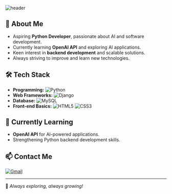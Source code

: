 ![header](https://capsule-render.vercel.app/api?type=waving&color=94CCCD&height=140&section=header&text=@Rivcod&fontSize=80)

## 👋 About Me
- Aspiring **Python Developer**, passionate about AI and software development.
- Currently learning **OpenAI API** and exploring AI applications.
- Keen interest in **backend development** and scalable solutions.
- Always striving to improve and learn new technologies.

## 🛠️ Tech Stack
- **Programming:** ![Python](https://img.shields.io/badge/Python-3776AB?style=flat-square&logo=Python&logoColor=white)
- **Web Frameworks:** ![Django](https://img.shields.io/badge/Django-092E20?style=flat-square&logo=Django&logoColor=white)
- **Database:** ![MySQL](https://img.shields.io/badge/MySQL-4479A1?style=flat-square&logo=MySQL&logoColor=white)
- **Front-end Basics:** ![HTML5](https://img.shields.io/badge/HTML5-E34F26?style=flat-square&logo=HTML5&logoColor=white) ![CSS3](https://img.shields.io/badge/CSS3-1572B6?style=flat-square&logo=CSS3&logoColor=white)

## 🌱 Currently Learning
- **OpenAI API** for AI-powered applications.
- Strengthening Python backend development skills.

## 📫 Contact Me
[![Gmail](https://img.shields.io/badge/game9um@gmail.com-EA4335?style=flat-square&logo=Gmail&logoColor=white)](mailto:game9um@gmail.com)

---
🚀 *Always exploring, always growing!*
